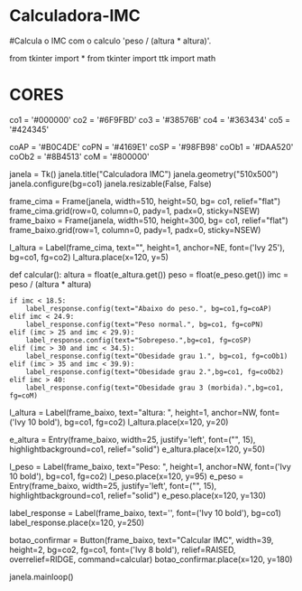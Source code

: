 # Calculadora-IMC
#Calcula o IMC com o calculo 'peso / (altura * altura)'.

from tkinter import *
from tkinter import ttk
import math

# CORES
co1 = '#000000'
co2 = '#6F9FBD'
co3 = '#38576B'
co4 = '#363434'
co5 = '#424345'

coAP = '#B0C4DE'
coPN = '#4169E1'
coSP = '#98FB98'
coOb1 = '#DAA520'
coOb2 = '#8B4513'
coM = '#800000'

janela = Tk()
janela.title("Calculadora IMC")
janela.geometry("510x500")
janela.configure(bg=co1)
janela.resizable(False, False)

frame_cima = Frame(janela, width=510, height=50, bg= co1, relief="flat")
frame_cima.grid(row=0, column=0, pady=1, padx=0, sticky=NSEW)
frame_baixo = Frame(janela, width=510, height=300, bg= co1, relief="flat")
frame_baixo.grid(row=1, column=0, pady=1, padx=0, sticky=NSEW)

l_altura = Label(frame_cima, text="<Calculadora IMC>", height=1, anchor=NE, font=('Ivy 25'), bg=co1, fg=co2)
l_altura.place(x=120, y=5)

def calcular():
    altura = float(e_altura.get())
    peso = float(e_peso.get())
    imc = peso / (altura * altura)

    if imc < 18.5:
        label_response.config(text="Abaixo do peso.", bg=co1,fg=coAP)
    elif imc < 24.9:
        label_response.config(text="Peso normal.", bg=co1, fg=coPN)
    elif (imc > 25 and imc < 29.9):
        label_response.config(text="Sobrepeso.",bg=co1, fg=coSP)
    elif (imc > 30 and imc < 34.5):
        label_response.config(text="Obesidade grau 1.", bg=co1, fg=coOb1)
    elif (imc > 35 and imc < 39.9):
        label_response.config(text="Obesidade grau 2.",bg=co1, fg=coOb2)
    elif imc > 40:
        label_response.config(text="Obesidade grau 3 (morbida).",bg=co1, fg=coM)

l_altura = Label(frame_baixo, text="altura: ", height=1, anchor=NW, font=('Ivy 10 bold'), bg=co1, fg=co2)
l_altura.place(x=120, y=20)

e_altura = Entry(frame_baixo, width=25, justify='left', font=("", 15), highlightbackground=co1, relief="solid")
e_altura.place(x=120, y=50)

l_peso = Label(frame_baixo, text="Peso: ", height=1, anchor=NW, font=('Ivy 10 bold'), bg=co1, fg=co2)
l_peso.place(x=120, y=95)
e_peso = Entry(frame_baixo,  width=25, justify='left', font=("", 15), highlightbackground=co1, relief="solid")
e_peso.place(x=120, y=130)

label_response = Label(frame_baixo, text='', font=('Ivy 10 bold'), bg=co1)
label_response.place(x=120, y=250)

botao_confirmar = Button(frame_baixo, text="Calcular IMC", width=39, height=2, bg=co2, fg=co1, font=('Ivy 8 bold'), relief=RAISED, overrelief=RIDGE, command=calcular)
botao_confirmar.place(x=120, y=180)

janela.mainloop()
